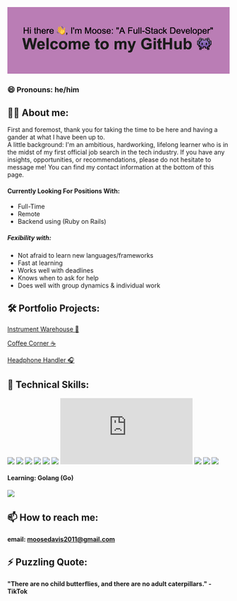 ![doosemavis/header](https://github.com/doosemavis/doosemavis/blob/main/header.png?raw=true)

### 😄 Pronouns: he/him

## 💁‍♂️ About me: 

First and foremost, thank you for taking the time to be here and having a gander at what I have been up to.  
A little background: I'm an ambitious, hardworking, lifelong learner who is in the midst of my first official job search in the tech industry.  If you have any insights, opportunities, or recommendations, please do not hesitate to message me!  You can find my contact information at the bottom of this page.  


#### Currently Looking For Positions With: 
* Full-Time
* Remote
* Backend using (Ruby on Rails)

##### Fexibility with: 
* Not afraid to learn new languages/frameworks 
* Fast at learning
* Works well with deadlines
* Knows when to ask for help
* Does well with group dynamics & individual work



## 🛠 Portfolio Projects: 
 [Instrument Warehouse 🎹](https://github.com/doosemavis/instrument_warehouse)

 [Coffee Corner ☕️](https://github.com/doosemavis/coffee_corner)

 [Headphone Handler 🎧](https://github.com/doosemavis/headphone_handler)


## 👾 Technical Skills: 
![](https://img.shields.io/badge/-Ruby-critical?style=for-the-badge&logo=ruby)
![](https://img.shields.io/badge/-Ruby_on_Rails-critical?style=for-the-badge&logo=ruby-on-rails)
![](https://img.shields.io/badge/-ActiveRecord-critical?style=for-the-badge&logo=ruby)
![](https://img.shields.io/badge/-SQL-critical?style=for-the-badge&logo=sqlite)
![](https://img.shields.io/badge/-PostgresSQL-critical?style=for-the-badge&logo=postgresql)
![](https://img.shields.io/badge/-JavaScript-yellow?style=for-the-badge&logo=javascript)
![](https://img.shields.io/badge/-React.js?color=#61DAFBstyle=for-the-badge&logo=react)
![](https://img.shields.io/badge/-Redux-purple?style=for-the-badge&logo=redux)
![](https://img.shields.io/badge/-Git-orange?style=for-the-badge&logo=git)
![](https://img.shields.io/badge/-GitHub-black?style=for-the-badge&logo=github)

  
  #### Learning: Golang (Go) 
  ![](https://img.shields.io/badge/-Golang-?style=for-the-badge&logo=go)


## 📫 How to reach me: 
#### email: moosedavis2011@gmail.com



## ⚡ Puzzling Quote: 
#### "There are no child butterflies, and there are no adult caterpillars." - TikTok
